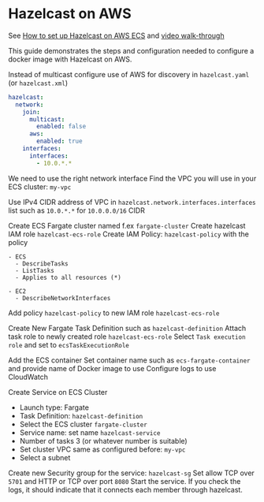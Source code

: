 # Hazelcast on AWS

See [How to set up Hazelcast on AWS ECS](https://hazelcast.com/blog/how-to-set-up-hazelcast-imdg-on-aws-ecs/)
and [video walk-through](https://www.youtube.com/watch?v=yQnrts0hfi4)

This guide demonstrates the steps and configuration needed to configure a docker image with Hazelcast on AWS.

Instead of multicast configure use of AWS for discovery in `hazelcast.yaml` (or `hazelcast.xml`)

```yaml
hazelcast:
  network:
    join:
      multicast:
        enabled: false
      aws:
        enabled: true
    interfaces:
      interfaces:
        - 10.0.*.*
```

We need to use the right network interface
Find the VPC you will use in your ECS cluster: `my-vpc`

Use IPv4 CIDR address of VPC in `hazelcast.network.interfaces.interfaces` list such as `10.0.*.*` for `10.0.0.0/16` CIDR

Create ECS Fargate cluster named f.ex `fargate-cluster`
Create hazelcast IAM role `hazelcast-ecs-role`
Create IAM Policy: `hazelcast-policy` with the policy

```
- ECS
  - DescribeTasks
  - ListTasks
  - Applies to all resources (*)

- EC2
  - DescribeNetworkInterfaces
```

Add policy `hazelcast-policy` to new IAM role `hazelcast-ecs-role`

Create New Fargate Task Definition such as `hazelcast-definition`
Attach task role to newly created role `hazelcast-ecs-role`
Select `Task execution role` and set to `ecsTaskExecutionRole`

Add the ECS container
Set container name such as `ecs-fargate-container` and provide name of Docker image to use
Configure logs to use CloudWatch

Create Service on ECS Cluster

- Launch type: Fargate
- Task Definition: `hazelcast-definition`
- Select the ECS cluster `fargate-cluster`
- Service name: set name `hazelcast-service`
- Number of tasks 3 (or whatever number is suitable)
- Set cluster VPC same as configured before: `my-vpc`
- Select a subnet

Create new Security group for the service: `hazelcast-sg`
Set allow TCP over `5701` and HTTP or TCP over port `8080`
Start the service.
If you check the logs, it should indicate that it connects each member through hazelcast.
